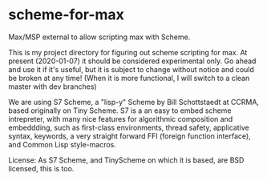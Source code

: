 # scheme-for-max
Max/MSP external to allow scripting max with Scheme. 

This is my project directory for figuring out scheme scripting for max. At present
(2020-01-07) it should be considered experimental only. Go ahead and use it if it's
useful, but it is subject to change without notice and could be broken at any time!
(When it is more functional, I will switch to a clean master with dev branches)

We are using S7 Scheme, a "lisp-y" Scheme by Bill Schottstaedt at CCRMA, based originally on Tiny Scheme. S7 is a an easy to embed scheme intrepreter, with many nice features for algorithmic composition and embeddding, such as first-class environments, thread safety, applicative syntax, keywords, a very straight forward FFI (foreign function interface), and Common Lisp style-macros. 

License: As S7 Scheme, and TinyScheme on which it is based, are BSD licensed, this is too.

